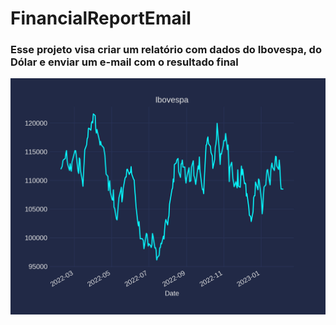 # FinancialReportEmail

### Esse projeto visa criar um relatório com dados do Ibovespa, do Dólar e enviar um e-mail com o resultado final

![Gráficos anexados no e-mail](./ibovespa.png)